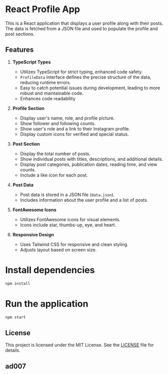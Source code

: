 # React Profile App

This is a React application that displays a user profile along with their posts. The data is fetched from a JSON file and used to populate the profile and post sections.

## Features

1. **TypeScript Types**
   - Utilizes TypeScript for strict typing, enhanced code safety.
   - `ProfileData` interface defines the precise structure of the data, reducing runtime errors.
   - Easy to catch potential issues during development, leading to more robust and maintainable code.
   - Enhances code readability 

2. **Profile Section**
   - Display user's name, role, and profile picture.
   - Show follower and following counts.
   - Show user's role and a link to their Instagram profile.
   - Display custom icons for verified and special status.

3. **Post Section**
   - Display the total number of posts.
   - Show individual posts with titles, descriptions, and additional details.
   - Display post categories, publication dates, reading time, and view counts.
   - Include a like icon for each post.

4. **Post Data**
   - Post data is stored in a JSON file (`data.json`).
   - Includes information about the user profile and a list of posts.

5. **FontAwesome Icons**
   - Utilizes FontAwesome icons for visual elements.
   - Icons include star, thumbs-up, eye, and heart.

6. **Responsive Design**
   - Uses Tailwind CSS for responsive and clean styling.
   - Adjusts layout based on screen size.

 

# Install dependencies
```bash
npm install
```
# Run the application
```bash
npm start
```

## License

This project is licensed under the MIT License. See the [LICENSE](LICENSE) file for details.

## ad007